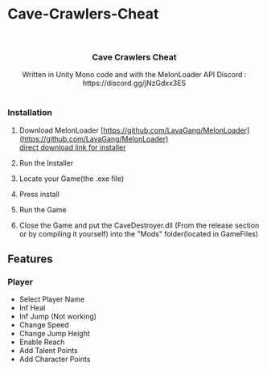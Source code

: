 # Cave-Crawlers-Cheat
<br/>
<p align="center">
  <h3 align="center">Cave Crawlers Cheat</h3>

  <p align="center">
    Written in Unity Mono code and with the MelonLoader API
    Discord : https://discord.gg/jNzGdxx3ES
    <br/>
    <br/>
  </p>
</p>

### Installation

1. Download MelonLoader [https://github.com/LavaGang/MelonLoader](https://github.com/LavaGang/MelonLoader)      
    [direct download link for installer](https://github.com/LavaGang/MelonLoader/releases/download/v0.6.2/MelonLoader.Installer.exe)
2. Run the Installer

3. Locate your Game(the .exe file)

4. Press install

5. Run the Game

6. Close the Game and put the CaveDestroyer.dll (From the release section or by compiling it yourself) into the "Mods" folder(located in GameFiles)

## Features

### Player
- Select Player Name
- Inf Heal
- Inf Jump (Not working)
- Change Speed
- Change Jump Height
- Enable Reach
- Add Talent Points
- Add Character Points
